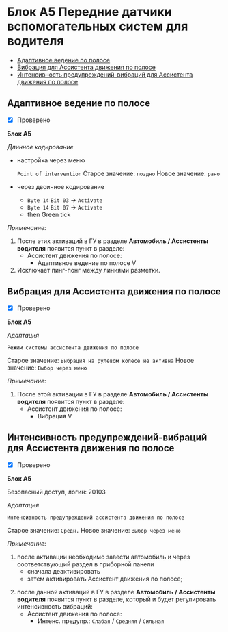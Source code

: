 # Блок А5 Передние датчики вспомогательных систем для водителя
* [Адаптивное ведение по полосе](#адаптивное-ведение-по-полосе)
* [Вибрация для Ассистента движения по полосе](#вибрация-для-ассистента-движения-по-полосе)
* [Интенсивность предупреждений-вибраций для Ассистента движения по полосе](#интенсивность-предупреждений-вибраций-для-ассистента-движения-по-полосе)

## Адаптивное ведение по полосе
- [x] Проверено

**Блок A5**

*Длинное кодирование*

* настройка через меню

  `Point of intervention` Старое значение: `поздно` Новое значение: `рано` 

* через двоичное кодирование
  - `Byte 14` `Bit 03` -> `Activate`
  - `Byte 14` `Bit 07` -> `Activate`
  - then Green tick

_Примечание_:
1. После этих активаций в ГУ в разделе **Автомобиль / Ассистенты водителя** появится пункт в разделе:
   * Ассистент движения по полосе:
     - Адаптивное ведение по полосе V
2. Исключает пинг-понг между линиями разметки.

## Вибрация для Ассистента движения по полосе
- [x] Проверено

**Блок A5**

*Адаптация*

`Режим системы ассистента движения по полосе`

Старое значение: `Вибрация на рулевом колесе не активна` Новое значение: `Выбор через меню`

_Примечание_:
1. После этой активации в ГУ в разделе **Автомобиль / Ассистенты водителя** появится пункт в разделе:
   - Ассистент движения по полосе:
     * Вибрация V

## Интенсивность предупреждений-вибраций для Ассистента движения по полосе
- [x] Проверено

**Блок A5**

Безопасный доступ, логин: 20103

*Адаптация*

`Интенсивность предупреждений ассистента движения по полосе`

Старое значение: `Средн.` Новое значение: `Выбор через меню`

_Примечание_:
1. после активации необходимо завести автомобиль и через соответствующий раздел в приборной панели 
   - сначала деактивировать
   - затем активировать Ассистент движения по полосе;
2) после данной активаций в ГУ в разделе **Автомобиль / Ассистенты водителя** появится пункт в разделе, который и будет регулировать интенсивность вибраций:
   - Ассистент движения по полосе:
     * Интенс. предупр.: `Слабая` / `Средняя` / `Сильная`
